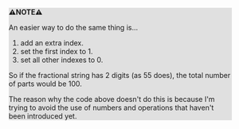 <div style="margin:2em; background-color: #e0e0e0;">

<strong>⚠️NOTE️️️⚠️</strong>

An easier way to do the same thing is...
 1. add an extra index.
 1. set the first index to 1.
 1. set all other indexes to 0.
 
So if the fractional string has 2 digits (as 55 does), the total number of parts would be 100.

The reason why the code above doesn't do this is because I'm trying to avoid the use of numbers and operations that haven't been introduced yet.
</div>

